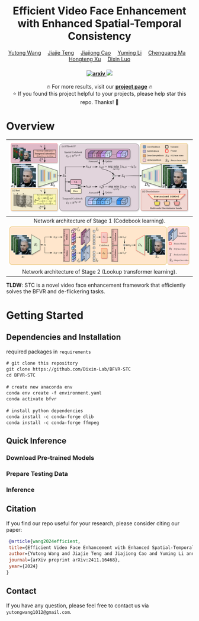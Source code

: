 <div align="center">

<h1>Efficient Video Face Enhancement with Enhanced Spatial-Temporal Consistency</h1>
<div>
    <a href='https://yutongwang1012.github.io/' target='_blank'>Yutong Wang</a>&emsp;
    <a href='https://openreview.net/profile?id=~Jiajie_Teng1' target='_blank'>Jiajie Teng</a>&emsp;
    <a href='https://openreview.net/profile?id=~Jiajiong_Cao1' target='_blank'>Jiajiong Cao</a>&emsp;
    <a href='https://openreview.net/profile?id=~Yuming_Li5' target='_blank'>Yuming Li</a>&emsp;
    <a href='https://openreview.net/profile?id=~Chenguang_Ma3' target='_blank'>Chenguang Ma</a>&emsp;
    <a href='https://hongtengxu.github.io/' target='_blank'>Hongteng Xu</a>&emsp;
    <a href='https://dixinluo.github.io/' target='_blank'>Dixin Luo</a>
</div>

<div>
    <h4 align="center">
        <a href="https://arxiv.org/abs/2411.16468" target='_blank'>
        <img src='https://img.shields.io/badge/arXiv-2411.16468-red?style=flat&logo=arXiv&logoColor=red' alt='arxiv'>
        </a>
        <a href="https://hhhh1138.github.io/project-page-BFVR-STC/" target='_blank'>
        <img src="https://img.shields.io/badge/🐳Webpage-Project-blue">
        </a>
        </a>
    </h4>
</div>

<p align="center">
  🔥 For more results, visit our <a href="https://hhhh1138.github.io/project-page-BFVR-STC/"><strong>project page</strong></a> 🔥
  <br>
  ⭐ If you found this project helpful to your projects, please help star this repo. Thanks! 🤗
</p>

</div>

# Overview
| <img src="https://github.com/Dixin-Lab/BFVR-STC/blob/main/assets/figures/stage1.png" alt="Stage1" width="800"> |
|:----------------------:|
| Network architecture of Stage 1 (Codebook learning).                       |
| <img src="https://github.com/Dixin-Lab/BFVR-STC/blob/main/assets/figures/stage2.png" alt="Stage1" width="800"> |
| Network architecture of Stage 2 (Lookup transformer learning).                       |

**TLDW**: STC is a novel video face enhancement framework that efficiently solves the BFVR and de-flickering tasks.

# Getting Started

## Dependencies and Installation
required packages in `requirements`
```
# git clone this repository
git clone https://github.com/Dixin-Lab/BFVR-STC
cd BFVR-STC

# create new anaconda env
conda env create -f environment.yaml
conda activate bfvr

# install python dependencies
conda install -c conda-forge dlib
conda install -c conda-forge ffmpeg
```

## Quick Inference

### Download Pre-trained Models

### Prepare Testing Data

### Inference

## Citation

   If you find our repo useful for your research, please consider citing our paper:

   ```bibtex
    @article{wang2024efficient,
    title={Efficient Video Face Enhancement with Enhanced Spatial-Temporal Consistency},
    author={Yutong Wang and Jiajie Teng and Jiajiong Cao and Yuming Li and Chenguang Ma and Hongteng Xu and Dixin Luo},
    journal={arXiv preprint arXiv:2411.16468},
    year={2024}
}
   ```
## Contact

If you have any question, please feel free to contact us via `yutongwang1012@gmail.com`.


